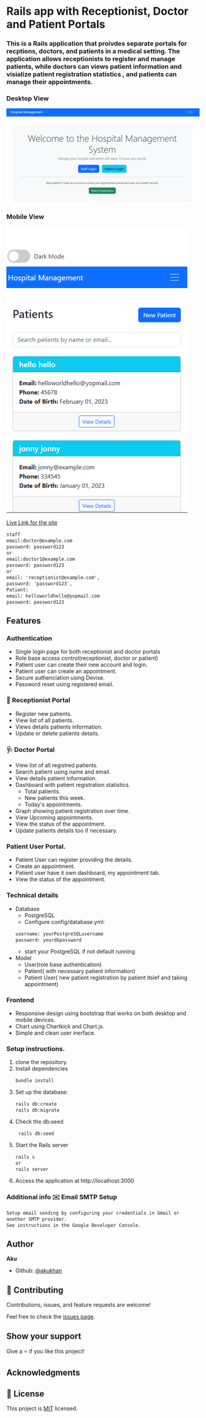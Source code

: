 # Rails app with Receptionist, Doctor and Patient Portals

### This is a Rails application that proivdes separate portals for recptions, doctors, and patients in a medical setting. The application allows receptionists to register and manage patients, while doctors can views patient information and visialize patient registration statistics , and patients can manage their appointments.

### Desktop View
![Desktop Screenshot](screenshots/desktop.PNG)

### Mobile View
![Mobile Screenshot](screenshots/mobilerecptionist.PNG)

[Live Link for the site](https://mysite-ngp8.onrender.com/)

```
staff
email:doctor@example.com 
password: password123
or 
email:doctor1@example.com 
password: password123
or 
email: 'receptionist@example.com',
password: 'password123',
Patient:
email: helloworldhello@yopmail.com
password: password123

```

## Features

### Authentication
 - Single login page for both receptionist and doctor portals
 - Role base access control(receptionist, doctor or patient)
 - Patient user can create their new account and login.
 - Patient user can create an appointment.
 - Secure authenciation using Devise.
 - Password reset using registered email.

### 🧾  Receptionist Portal
  - Register new patients.
  - View list of all patients.
  - Views details patients information.
  - Update or delete patients details.

### 🩺 Doctor Portal
  - View list of all registred patients.
  - Search patient using name and email.
  - View details patient information.
  - Dashboard with patient registration statistics.
    - Total patients.
    - New patients this week.
    - Today's appointments.
  - Graph showing patient registration over time.    
  - View Upcoming appointments.
  - View the status of the appointment.
  - Update patients details too if necessary.
 

### Patient User Portal.
  - Patient User can register providing the details.
  - Create an appointment.
  - Patient user have it own dashboard, my appointment tab.
  - View the status of the appointment.

### Technical details
  - Database
    - PostgreSQL
    - Configure config/database.yml:
    ```
    username: yourPostgreSQLusername
    password: yourdbpassword
    ```
    - start your PostgreSQL if not default running
  - Model
    - User(role base authentication)
    - Patient( with necessary patient information)
    - Patient User( new patient registration by patient itslef and taking appointment)

### Frontend
 - Responsive design using bootstrap that works on both desktop and mobile devices.
 - Chart using Chartkick and Chart.js.
 - Simple and clean user inerface.

 ### Setup instructions.

 1. clone the repository.
 2. Install dependencies
    ```
    bundle install
    ```
 3. Set up the database:
    ```
    rails db:create
    rails db:migrate
    ```
 4. Check the db:seed
    ```
     rails db:seed
    ```
 5. Start the Rails server
    ```
    rails s
    or
    rails server
    ```
6. Access the application at http://localhost:3000

### Additional info ✉️ Email SMTP Setup
    Setup email sending by configuring your credentials in Gmail or another SMTP provider.
    See instructions in the Google Developer Console.

## Author

**Aku**

- Github: [@akukhan](https://github.com/akukhan)


## 🤝 Contributing

Contributions, issues, and feature requests are welcome!

Feel free to check the [issues page](../../issues/).

## Show your support

Give a ⭐️ if you like this project!

## Acknowledgments




## 📝 License

This project is [MIT](./MIT.md) licensed.
